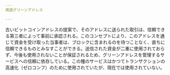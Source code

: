 ```yaml
---
用語グリーンアドレス

---
```

古いビットコインアドレスの提案で、そのアドレスに送られた取引は、信頼できる第三者によって事前に承認される。このコンセプトにより、このアドレスを通じて資金を受け取った当事者は、ブロックに含まれるのを待つことなく、直ちに信頼できるものとみなすことができる。送信された資金が二重に使用されておらず、今後も使用されないことが保証されるため、グリーンアドレスを管理するサービスへの信頼に依存している。この種のサービスはかつてトランザクションの高速化（ゼロコンフ）のために使用されていたが、現在では使用されていない。